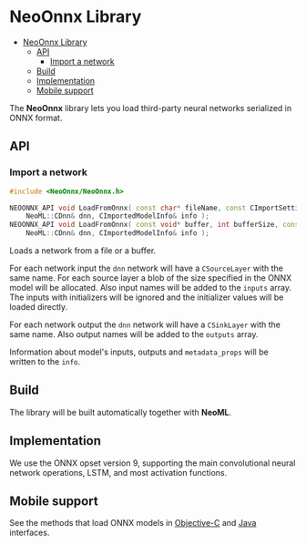 # NeoOnnx Library

<!-- TOC -->
- [NeoOnnx Library](#neoonnx-library)
    - [API](#api)
        - [Import a network](#import-a-network)
    - [Build](#build)
    - [Implementation](#implementation)
    - [Mobile support](#mobile-support)
<!-- /TOC -->

The **NeoOnnx** library lets you load third-party neural networks serialized in ONNX format.

## API

### Import a network

```c++
#include <NeoOnnx/NeoOnnx.h>

NEOONNX_API void LoadFromOnnx( const char* fileName, const CImportSettings& settings,
    NeoML::CDnn& dnn, CImportedModelInfo& info );
NEOONNX_API void LoadFromOnnx( const void* buffer, int bufferSize, const CImportSettings& settings,
    NeoML::CDnn& dnn, CImportedModelInfo& info );
```

Loads a network from a file or a buffer.

For each network input the `dnn` network will have a `CSourceLayer` with the same name. For each source layer a blob of the size specified in the ONNX model will be allocated. Also input names will be added to the `inputs` array. The inputs with initializers will be ignored and the initializer values will be loaded directly.

For each network output the `dnn` network will have a `CSinkLayer` with the same name. Also output names will be added to the `outputs` array.

Information about model's inputs, outputs and `metadata_props` will be written to the `info`.

## Build

The library will be built automatically together with **NeoML**.

## Implementation

We use the ONNX opset version 9, supporting the main convolutional neural network operations, LSTM, and most activation functions.

## Mobile support

See the methods that load ONNX models in [Objective-C](../en/Wrappers/ObjectiveC.md) and [Java](../en/Wrappers/Java.md) interfaces.
